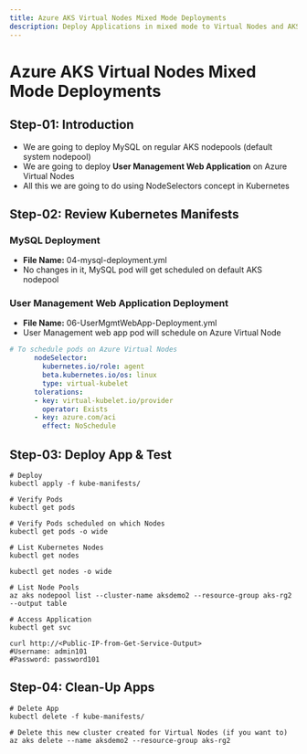 ```yaml
---
title: Azure AKS Virtual Nodes Mixed Mode Deployments
description: Deploy Applications in mixed mode to Virtual Nodes and AKS Nodepools
---
```


# Azure AKS Virtual Nodes Mixed Mode Deployments

## Step-01: Introduction
- We are going to deploy MySQL on regular AKS nodepools (default system nodepool)
- We are going to deploy **User Management Web Application** on Azure Virtual Nodes
- All this we are going to do using NodeSelectors concept in Kubernetes

## Step-02: Review Kubernetes Manifests
### MySQL Deployment
- **File Name:** 04-mysql-deployment.yml
- No changes in it, MySQL pod will get scheduled on default AKS nodepool

### User Management Web Application Deployment
- **File Name:** 06-UserMgmtWebApp-Deployment.yml
- User Management web app pod will schedule on Azure Virtual Node
```yaml
# To schedule pods on Azure Virtual Nodes            
      nodeSelector:
        kubernetes.io/role: agent
        beta.kubernetes.io/os: linux
        type: virtual-kubelet
      tolerations:
      - key: virtual-kubelet.io/provider
        operator: Exists
      - key: azure.com/aci
        effect: NoSchedule    
```

## Step-03: Deploy App & Test
```
# Deploy
kubectl apply -f kube-manifests/
```
```
# Verify Pods
kubectl get pods
```
```
# Verify Pods scheduled on which Nodes
kubectl get pods -o wide
```
```
# List Kubernetes Nodes
kubectl get nodes
```
```
kubectl get nodes -o wide
```
```
# List Node Pools
az aks nodepool list --cluster-name aksdemo2 --resource-group aks-rg2 --output table
```
```
# Access Application
kubectl get svc
```
```
curl http://<Public-IP-from-Get-Service-Output>
#Username: admin101
#Password: password101
```


## Step-04: Clean-Up Apps
```
# Delete App
kubectl delete -f kube-manifests/
```
```
# Delete this new cluster created for Virtual Nodes (if you want to)
az aks delete --name aksdemo2 --resource-group aks-rg2
```
